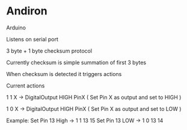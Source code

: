 Andiron
=======

Arduino

Listens on serial port

3 byte + 1 byte checksum protocol

Currently checksum is simple summation of first 3 bytes

When checksum is detected it triggers actions

Current actions

1 1 X -> DigitalOutput HIGH PinX ( Set Pin X as output and set to HIGH )

1 0 X -> DigitalOutput HIGH PinX ( Set Pin X as output and set to LOW )

Example:
Set Pin 13 High -> 1 1 13 15
Set Pin 13 LOW -> 1 0 13 14
